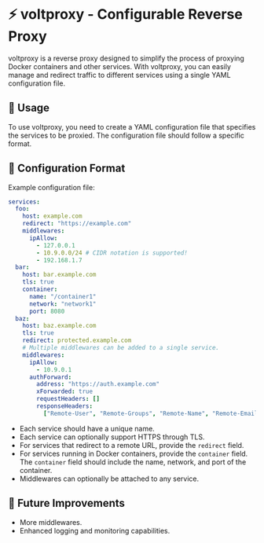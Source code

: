 # ⚡ voltproxy - Configurable Reverse Proxy

voltproxy is a reverse proxy designed to simplify the process of proxying Docker containers and other services.
With voltproxy, you can easily manage and redirect traffic to different services using a single YAML configuration file.

## 📝 Usage

To use voltproxy, you need to create a YAML configuration file that specifies the services to be proxied.
The configuration file should follow a specific format.

## 🔧 Configuration Format

Example configuration file:

```yaml
services:
  foo:
    host: example.com
    redirect: "https://example.com"
    middlewares:
      ipAllow:
        - 127.0.0.1
        - 10.9.0.0/24 # CIDR notation is supported!
        - 192.168.1.7
  bar:
    host: bar.example.com
    tls: true
    container:
      name: "/container1"
      network: "network1"
      port: 8080
  baz:
    host: baz.example.com
    tls: true
    redirect: protected.example.com
    # Multiple middlewares can be added to a single service.
    middlewares:
      ipAllow:
        - 10.9.0.1
      authForward:
        address: "https://auth.example.com"
        xForwarded: true
        requestHeaders: []
        responseHeaders:
          ["Remote-User", "Remote-Groups", "Remote-Name", "Remote-Email"]
```

- Each service should have a unique name.
- Each service can optionally support HTTPS through TLS.
- For services that redirect to a remote URL, provide the `redirect` field.
- For services running in Docker containers, provide the `container` field.
  The `container` field should include the name, network, and port of the container.
- Middlewares can optionally be attached to any service.

## 🌟 Future Improvements

- More middlewares.
- Enhanced logging and monitoring capabilities.
